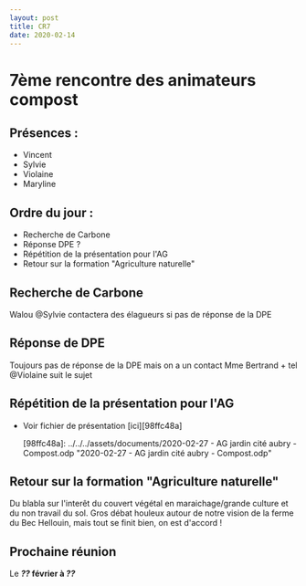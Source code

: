 ```yaml
---
layout: post
title: CR7
date: 2020-02-14
---
```


# 7ème rencontre des animateurs compost

## Présences :
- Vincent
- Sylvie
- Violaine
- Maryline

## Ordre du jour :
- Recherche de Carbone
- Réponse DPE ?
- Répétition de la présentation pour l'AG
- Retour sur la formation "Agriculture naturelle"

## Recherche de Carbone
Walou
@Sylvie contactera des élagueurs si pas de réponse de la DPE

## Réponse de DPE
Toujours pas de réponse de la DPE mais on a un contact
Mme Bertrand + tel
@Violaine suit le sujet

## Répétition de la présentation pour l'AG
- Voir fichier de présentation [ici][98ffc48a]

  [98ffc48a]: ../../../assets/documents/2020-02-27 - AG jardin cité aubry - Compost.odp "2020-02-27 - AG jardin cité aubry - Compost.odp"

## Retour sur la formation "Agriculture naturelle"
Du blabla sur l'interêt du couvert végétal en maraichage/grande culture et du non travail du sol.
Gros débat houleux autour de notre vision de la ferme du Bec Hellouin, mais tout se finit bien, on est d'accord !

## Prochaine réunion
Le ***??* février à *??***
